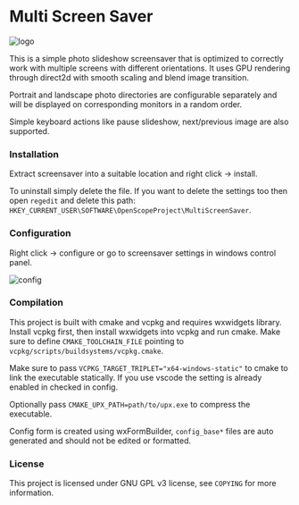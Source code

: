 # Multi Screen Saver

![logo](https://i.imgur.com/bUV4bE2.png)

This is a simple photo slideshow screensaver that is optimized to correctly work with multiple
screens with different orientations. It uses GPU rendering through direct2d with smooth
scaling and blend image transition.

Portrait and landscape photo directories are configurable separately and will be displayed
on corresponding monitors in a random order.

Simple keyboard actions like pause slideshow, next/previous image are also supported.

### Installation

Extract screensaver into a suitable location and right click → install.

To uninstall simply delete the file. If you want to delete the settings too then open `regedit`
and delete this path: `HKEY_CURRENT_USER\SOFTWARE\OpenScopeProject\MultiScreenSaver`.

### Configuration

Right click → configure or go to screensaver settings in windows control panel.

![config](https://i.imgur.com/x315OE8.png)

### Compilation

This project is built with cmake and vcpkg and requires wxwidgets library.
Install vcpkg first, then install wxwidgets into vcpkg and run cmake. Make sure to define
`CMAKE_TOOLCHAIN_FILE` pointing to `vcpkg/scripts/buildsystems/vcpkg.cmake`.

Make sure to pass `VCPKG_TARGET_TRIPLET="x64-windows-static"` to cmake to link the executable
statically. If you use vscode the setting is already enabled in checked in config.

Optionally pass `CMAKE_UPX_PATH=path/to/upx.exe` to compress the executable.

Config form is created using wxFormBuilder, `config_base*` files are auto generated and should
not be edited or formatted.

### License

This project is licensed under GNU GPL v3 license, see `COPYING` for more information.
